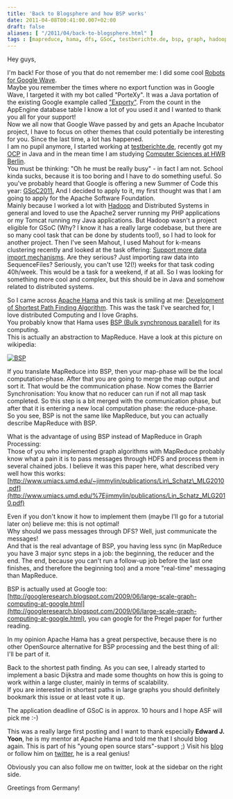 ```yaml
---
title: 'Back to Blogsphere and how BSP works'
date: 2011-04-08T00:41:00.007+02:00
draft: false
aliases: [ "/2011/04/back-to-blogsphere.html" ]
tags : [mapreduce, hama, dfs, GSoC, testberichte.de, bsp, graph, hadoop, exploration, hdfs, apache, google wave, java]
---
```


Hey guys,  
  
I'm back! For those of you that do not remember me: I did some cool [Robots for Google Wave](http://botsbytj.blogspot.com/).  
Maybe you remember the times where no export function was in Google Wave, I targeted it with my bot called "PorteXy". It was a Java portation of the existing Google example called ["Exporty"](http://wave-samples-gallery.appspot.com/about_app?app_id=75018). From the count in the AppEngine database table I know a lot of you used it and I wanted to thank you all for your support!  
Now we all now that Google Wave passed by and gets an Apache Incubator project, I have to focus on other themes that could potentially be interesting for you. Since the last time, a lot has happened.  
I am no pupil anymore, I started working at [testberichte.de](http://testberichte.de/), recently got my [OCP](http://education.oracle.com/pls/web_prod-plq-dad/db_pages.getpage?page_id=41&p_exam_id=1Z0_851) in Java and in the mean time I am studying [Computer Sciences at HWR Berlin](http://www.hwr-berlin.de/en/department-of-cooperative-studies/study-programmes/computer-science/).  
You must be thinking: "Oh he must be really busy" - in fact I am not. School kinda sucks, because it is too boring and I have to do something useful. So you've probably heard that Google is offering a new Summer of Code this year: [GSoC2011.](http://www.google-melange.com/gsoc/homepage/google/gsoc2011) And I decided to apply to it, my first thought was that I am going to apply for the Apache Software Foundation.  
Mainly because I worked a lot with [Hadoop](http://hadoop.apache.org/) and Distributed Systems in general and loved to use the Apache2 server running my PHP applications or my Tomcat running my Java applications. But Hadoop wasn't a project eligible for GSoC (Why? I know it has a really large codebase, but there are so many cool task that can be done by students too!), so I had to look for another project. Then I've seen Mahout, I used Mahout for k-means clustering recently and looked at the task offering: [Support more data import mechanisms](https://issues.apache.org/jira/browse/MAHOUT-621). Are they serious? Just importing raw data into SequenceFiles? Seriously, you can't use 12(!) weeks for that task coding 40h/week. This would be a task for a weekend, if at all. So I was looking for something more cool and complex, but this should be in Java and somehow related to distributed systems.  
  
So I came across [Apache Hama](http://incubator.apache.org/hama/) and this task is smiling at me: [Development of Shortest Path Finding Algorithm](https://issues.apache.org/jira/browse/HAMA-359). This was the task I've searched for, I love distributed Computing and I love Graphs.  
You probably know that Hama uses [BSP (Bulk synchronous parallel)](http://en.wikipedia.org/wiki/Bulk_synchronous_parallel) for its computing.  
This is actually an abstraction to MapReduce. Have a look at this picture on wikipedia:  
  

[![BSP](https://upload.wikimedia.org/wikipedia/commons/thumb/e/ee/Bsp.wiki.fig1.svg/1024px-Bsp.wiki.fig1.svg.png)](https://upload.wikimedia.org/wikipedia/commons/thumb/e/ee/Bsp.wiki.fig1.svg/1024px-Bsp.wiki.fig1.svg.png)

  
  
If you translate MapReduce into BSP, then your map-phase will be the local computation-phase. After that you are going to merge the map output and sort it. That would be the communication phase. Now comes the Barrier Synchronisation: You know that no reducer can run if not all map task completed. So this step is a bit merged with the communication phase, but after that it is entering a new local computation phase: the reduce-phase.  
So you see, BSP is not the same like MapReduce, but you can actually describe MapReduce with BSP.  
  
What is the advantage of using BSP instead of MapReduce in Graph Processing:  
Those of you who implemented graph algorithms with MapReduce probably know what a pain it is to pass messages through HDFS and process them in several chained jobs. I believe it was this paper here, what described very well how this works: [http://www.umiacs.umd.edu/~jimmylin/publications/Lin\_Schatz\_MLG2010.pdf](http://www.umiacs.umd.edu/%7Ejimmylin/publications/Lin_Schatz_MLG2010.pdf)  
  
Even if you don't know it how to implement them (maybe I'll go for a tutorial later on) believe me: this is not optimal!  
Why should we pass messages through DFS? Well, just communicate the messages!  
And that is the real advantage of BSP, you having less sync (in MapReduce you have 3 major sync steps in a job: the beginning, the reducer and the end. The end, because you can't run a follow-up job before the last one finishes, and therefore the beginning too) and a more "real-time" messaging than MapReduce.  
  
BSP is actually used at Google too: [http://googleresearch.blogspot.com/2009/06/large-scale-graph-computing-at-google.html](http://googleresearch.blogspot.com/2009/06/large-scale-graph-computing-at-google.html), you can google for the Pregel paper for further reading.  
  
In my opinion Apache Hama has a great perspective, because there is no other OpenSource alternative for BSP processing and the best thing of all: I'll be part of it.  
  
Back to the shortest path finding. As you can see, I already started to implement a basic Dijkstra and made some thoughts on how this is going to work within a large cluster, mainly in terms of scalability.  
If you are interested in shortest paths in large graphs you should definitely bookmark this issue or at least vote it up.  
  
The application deadline of GSoC is in approx. 10 hours and I hope ASF will pick me :-)  
  
This was a really large first posting and I want to thank especially **Edward J. Yoon**, he is my mentor at Apache Hama and told me that I should blog again. This is part of his "young open source stars"-support ;) Visit his [blog](http://blog.udanax.org/) or follow him on [twitter](http://twitter.com/#%21/eddieyoon), he is a real genius!  
  
Obviously you can also follow me on twitter, look at the sidebar on the right side.  
  
Greetings from Germany!
